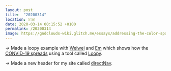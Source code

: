 ```yaml
---
layout: post
title:  "20200314"
location: 🇹🇼
date: 2020-03-14 00:15:52 +0100
permalink: /20200314
image: https://gndclouds-wiki.glitch.me/essays/addressing-the-color-space.html
---
```



→ Made a loopy example with [Weiwei](https://twitter.com/glitchyowl) and [Em](https://twitter.com/ylimedeg) which shows how the [CONVID-19 spreads](https://twitter.com/ylimedeg/status/1238601389674242048?s=21) using a tool called [Loopy](https://ncase.me/loopy/).

→ Made a new header for my site called [directNav](https://glitch.com/~direct-navagation).